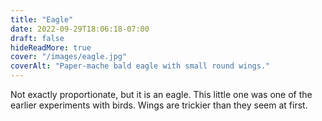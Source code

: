 ```yaml
---
title: "Eagle"
date: 2022-09-29T18:06:18-07:00
draft: false
hideReadMore: true
cover: "/images/eagle.jpg"
coverAlt: "Paper-mache bald eagle with small round wings."
---
```


Not exactly proportionate, but it is an eagle. This little one was one of the earlier experiments with birds. Wings are trickier than they seem at first.
